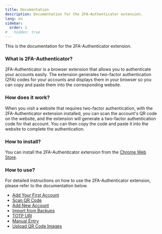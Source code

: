 ```yaml
---
title: Documentation
description: Documentation for the 2FA-Authenticator extension.
lang: en
sidebar:
  order: 1
#   hidden: true
---
```


This is the documentation for the 2FA-Authenticator extension.

### What is 2FA-Authenticator?

2FA-Authenticator is a browser extension that allows you to authenticate your accounts easily. The extension generates two-factor authentication (2FA) codes for your accounts and displays them in your browser so you can copy and paste them into the corresponding website.

### How does it work?

When you visit a website that requires two-factor authentication, with the 2FA-Authenticator extension installed, you can scan the account's QR code on the website, and the extension will generate a two-factor authentication code for that account. You can then copy the code and paste it into the website to complete the authentication.

### How to install?

You can install the 2FA-Authenticator extension from the [Chrome Web Store](https://chromewebstore.google.com/detail/2fa-authenticator/pnnmjhghimefjdmdilmlhnojccjgpgeh).

### How to use?

For detailed instructions on how to use the 2FA-Authenticator extension, please refer to the documentation below.

  - [Add Your First Account](docs/getting-started/add-first-account)
  - [Scan QR Code](/docs/adding-accounts/scan-qr-code)
  - [Add New Account](/docs/adding-accounts/add-new-account) 
  - [Import from Backups](/docs/adding-accounts/import-from-backups/)
  - [TOTP URI](/docs/adding-accounts/totp-uri/)
  - [Manual Entry](/docs/adding-accounts/manual-entry/)
  - [Upload QR Code Images](/docs/adding-accounts/upload-qr-images)
